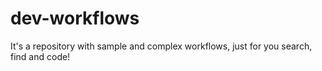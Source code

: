 # dev-workflows
It's a repository with sample and complex workflows, just for you search, find and code!

